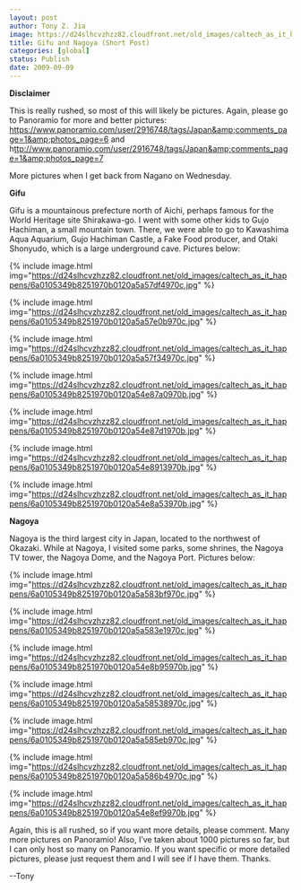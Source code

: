 ```yaml
---
layout: post
author: Tony Z. Jia
image: https://d24slhcvzhzz82.cloudfront.net/old_images/caltech_as_it_happens/6a0105349b8251970b0120a5a57d3f970c.jpg
title: Gifu and Nagoya (Short Post)
categories: [global]
status: Publish
date: 2009-09-09
---
```


**Disclaimer**

This is really rushed, so most of this will likely be pictures. Again, please go to Panoramio for more and better pictures: <a href="https://www.panoramio.com/user/2916748/tags/Japan&amp;comments_page=1&amp;photos_page=6">https://www.panoramio.com/user/2916748/tags/Japan&amp;comments_page=1&amp;photos_page=6</a> and h<a href="ttp://www.panoramio.com/user/2916748/tags/Japan&amp;comments_page=1&amp;photos_page=7">ttp://www.panoramio.com/user/2916748/tags/Japan&amp;comments_page=1&amp;photos_page=7</a>

More pictures when I get back from Nagano on Wednesday.

**Gifu**

Gifu is a mountainous prefecture north of Aichi, perhaps famous for the World Heritage site Shirakawa-go. I went with some other kids to Gujo Hachiman, a small mountain town. There, we were able to go to Kawashima Aqua Aquarium, Gujo Hachiman Castle, a Fake Food producer, and Otaki Shonyudo, which is a large underground cave. Pictures below:


{% include image.html img="https://d24slhcvzhzz82.cloudfront.net/old_images/caltech_as_it_happens/6a0105349b8251970b0120a5a57df4970c.jpg" %}

{% include image.html img="https://d24slhcvzhzz82.cloudfront.net/old_images/caltech_as_it_happens/6a0105349b8251970b0120a5a57e0b970c.jpg" %}

{% include image.html img="https://d24slhcvzhzz82.cloudfront.net/old_images/caltech_as_it_happens/6a0105349b8251970b0120a5a57f34970c.jpg" %}

{% include image.html img="https://d24slhcvzhzz82.cloudfront.net/old_images/caltech_as_it_happens/6a0105349b8251970b0120a54e87a0970b.jpg" %}

{% include image.html img="https://d24slhcvzhzz82.cloudfront.net/old_images/caltech_as_it_happens/6a0105349b8251970b0120a54e87d1970b.jpg" %}

{% include image.html img="https://d24slhcvzhzz82.cloudfront.net/old_images/caltech_as_it_happens/6a0105349b8251970b0120a54e8913970b.jpg" %}

{% include image.html img="https://d24slhcvzhzz82.cloudfront.net/old_images/caltech_as_it_happens/6a0105349b8251970b0120a54e8a53970b.jpg" %}

**Nagoya**

Nagoya is the third largest city in Japan, located to the northwest of Okazaki. While at Nagoya, I visited some parks, some shrines, the Nagoya TV tower, the Nagoya Dome, and the Nagoya Port. Pictures below:


{% include image.html img="https://d24slhcvzhzz82.cloudfront.net/old_images/caltech_as_it_happens/6a0105349b8251970b0120a5a583bf970c.jpg" %}

{% include image.html img="https://d24slhcvzhzz82.cloudfront.net/old_images/caltech_as_it_happens/6a0105349b8251970b0120a5a583e1970c.jpg" %}

{% include image.html img="https://d24slhcvzhzz82.cloudfront.net/old_images/caltech_as_it_happens/6a0105349b8251970b0120a54e8b95970b.jpg" %}

{% include image.html img="https://d24slhcvzhzz82.cloudfront.net/old_images/caltech_as_it_happens/6a0105349b8251970b0120a5a58538970c.jpg" %}

{% include image.html img="https://d24slhcvzhzz82.cloudfront.net/old_images/caltech_as_it_happens/6a0105349b8251970b0120a5a585eb970c.jpg" %}

{% include image.html img="https://d24slhcvzhzz82.cloudfront.net/old_images/caltech_as_it_happens/6a0105349b8251970b0120a5a586b4970c.jpg" %}

{% include image.html img="https://d24slhcvzhzz82.cloudfront.net/old_images/caltech_as_it_happens/6a0105349b8251970b0120a54e8ef9970b.jpg" %}

Again, this is all rushed, so if you want more details, please comment. Many more pictures on Panoramio! Also, I’ve taken about 1000 pictures so far, but I can only host so many on Panoramio. If you want specific or more detailed pictures, please just request them and I will see if I have them. Thanks.

--Tony

